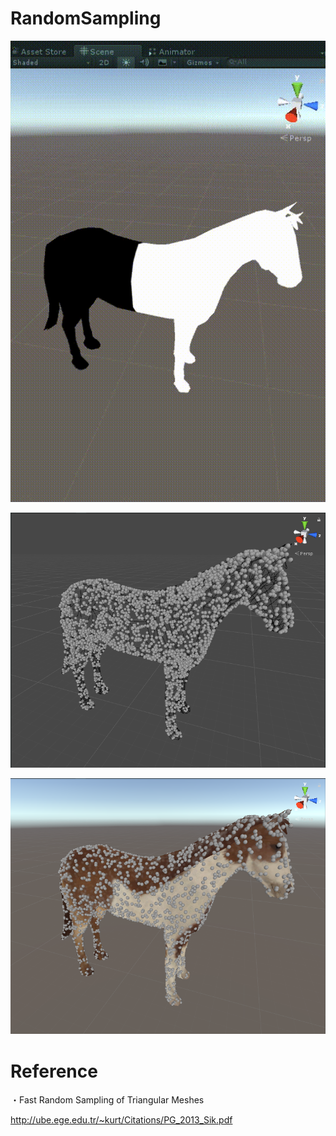 # RandomSampling

![image](https://github.com/boyrock/RandomSampling/blob/master/SampleImages/s03.gif)

![image](https://github.com/boyrock/RandomSampling/blob/master/SampleImages/s02.png)

![image](https://github.com/boyrock/RandomSampling/blob/master/SampleImages/s01.png)

# Reference

・Fast Random Sampling of Triangular Meshes

http://ube.ege.edu.tr/~kurt/Citations/PG_2013_Sik.pdf
